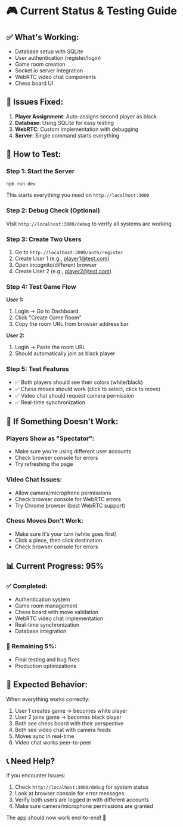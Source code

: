 # 🎮 Current Status & Testing Guide

## ✅ What's Working:
- Database setup with SQLite
- User authentication (register/login)
- Game room creation
- Socket.io server integration
- WebRTC video chat components
- Chess board UI

## 🔧 Issues Fixed:
1. **Player Assignment**: Auto-assigns second player as black
2. **Database**: Using SQLite for easy testing
3. **WebRTC**: Custom implementation with debugging
4. **Server**: Single command starts everything

## 🚀 How to Test:

### Step 1: Start the Server
```bash
npm run dev
```
This starts everything you need on `http://localhost:3000`

### Step 2: Debug Check (Optional)
Visit `http://localhost:3000/debug` to verify all systems are working

### Step 3: Create Two Users
1. Go to `http://localhost:3000/auth/register`
2. Create User 1 (e.g., player1@test.com)
3. Open incognito/different browser
4. Create User 2 (e.g., player2@test.com)

### Step 4: Test Game Flow
**User 1:**
1. Login → Go to Dashboard
2. Click "Create Game Room"
3. Copy the room URL from browser address bar

**User 2:**
1. Login → Paste the room URL
2. Should automatically join as black player

### Step 5: Test Features
- ✅ Both players should see their colors (white/black)
- ✅ Chess moves should work (click to select, click to move)
- ✅ Video chat should request camera permission
- ✅ Real-time synchronization

## 🐛 If Something Doesn't Work:

### Players Show as "Spectator":
- Make sure you're using different user accounts
- Check browser console for errors
- Try refreshing the page

### Video Chat Issues:
- Allow camera/microphone permissions
- Check browser console for WebRTC errors
- Try Chrome browser (best WebRTC support)

### Chess Moves Don't Work:
- Make sure it's your turn (white goes first)
- Click a piece, then click destination
- Check browser console for errors

## 📊 Current Progress: 95%

### ✅ Completed:
- Authentication system
- Game room management
- Chess board with move validation
- WebRTC video chat implementation
- Real-time synchronization
- Database integration

### 🔄 Remaining 5%:
- Final testing and bug fixes
- Production optimizations

## 🎯 Expected Behavior:

When everything works correctly:
1. User 1 creates game → becomes white player
2. User 2 joins game → becomes black player
3. Both see chess board with their perspective
4. Both see video chat with camera feeds
5. Moves sync in real-time
6. Video chat works peer-to-peer

## 📞 Need Help?

If you encounter issues:
1. Check `http://localhost:3000/debug` for system status
2. Look at browser console for error messages
3. Verify both users are logged in with different accounts
4. Make sure camera/microphone permissions are granted

The app should now work end-to-end! 🎉